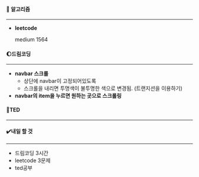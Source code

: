 #### 📖 알고리즘

------

- **leetcode**

  medium 1564

  

  

#### :moon:드림코딩

---

* **navbar 스크롤**
  * 상단에 navbar이 고정되어있도록
  * 스크롤을 내리면 투명색이 불투명한 색으로 변경됨. (트랜지션을 이용하기)
* **navbar의  item을 누르면 원하는 곳으로 스크롤링**

#### :red_circle:TED

------





#### ✔️내일 할 것

------

* 드림코딩 3시간
* leetcode 3문제
* ted공부